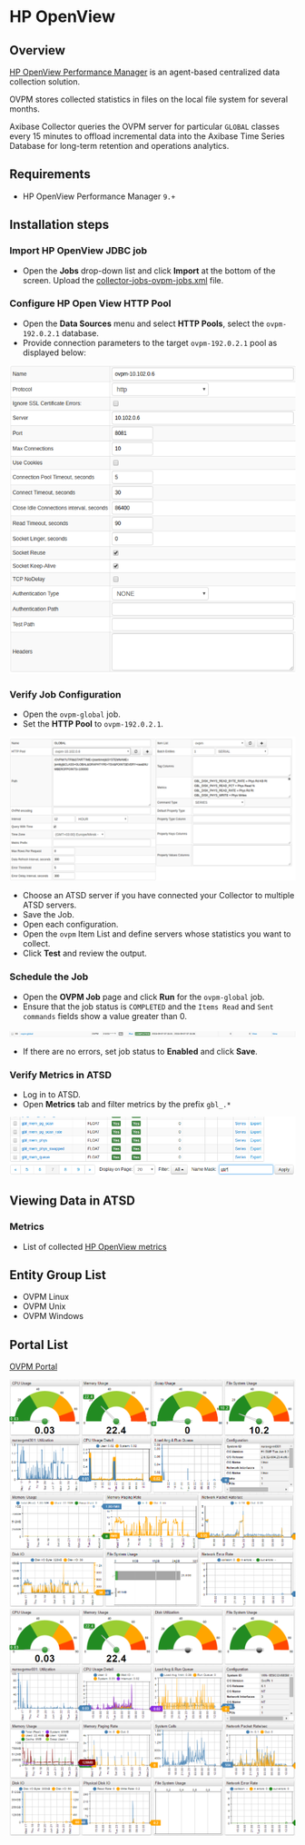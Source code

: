 # HP OpenView

## Overview

[HP OpenView Performance Manager](https://h20392.www2.hpe.com/portal/swdepot/displayProductInfo.do?productNumber=PERFMINFO) is an agent-based centralized data collection solution.

OVPM stores collected statistics in files on the local file system for several months.

Axibase Collector queries the OVPM server for particular `GLOBAL` classes every 15 minutes to offload incremental data into the Axibase Time Series Database for long-term retention and operations analytics.

## Requirements

* HP OpenView Performance Manager `9.+`

## Installation steps

### Import HP OpenView JDBC job

* Open the **Jobs** drop-down list and click **Import** at the bottom of the screen. Upload the [collector-jobs-ovpm-jobs.xml](./collector-jobs-ovpm-jobs.xml) file.

### Configure HP Open View HTTP Pool

* Open the **Data Sources** menu and select **HTTP Pools**, select the `ovpm-192.0.2.1` database.
* Provide connection parameters to the target `ovpm-192.0.2.1` pool as displayed below:

![](./images/http_pool_conf.png)

### Verify Job Configuration

* Open the `ovpm-global` job.
* Set the **HTTP Pool** to `ovpm-192.0.2.1`.

![](./images/ovmp_configuration.png)

* Choose an ATSD server if you have connected your Collector to multiple ATSD servers.
* Save the Job.
* Open each configuration.
* Open the `ovpm` Item List and define servers whose statistics you want to collect.
* Click **Test** and review the output.

<!---
![](./images/ovmp.png)
-->

### Schedule the Job

* Open the **OVPM Job** page and click **Run** for the `ovpm-global` job.
* Ensure that the job status is `COMPLETED` and the `Items Read` and `Sent commands` fields show a value greater than 0.

![](./images/ovmp-global.png)

* If there are no errors, set job status to **Enabled** and click **Save**.

### Verify Metrics in ATSD

* Log in to ATSD.
* Open **Metrics** tab and filter metrics by the prefix `gbl_.*`

![](./images/metrics.png)

## Viewing Data in ATSD

### Metrics

* List of collected [HP OpenView metrics](./metric-list.md)

<!--- ### Properties
* List of collected [HP OpenView properties](./properties-list.md)
-->

## Entity Group List

* OVPM Linux
* OVPM Unix
* OVPM Windows

## Portal List

[OVPM Portal](https://apps.axibase.com/chartlab/f9d176ac/2/)

![](./images/ovpm_portal_linux.png "HP OpenView")
![](./images/ovpm_portal_windows.png "ovpm_portal_windows")
